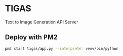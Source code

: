 # TIGAS

Text to Image Generation API Server

## Deploy with PM2

```bash
pm2 start tigas/app.py --interpreter venv/bin/python
```
